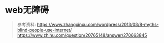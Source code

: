 # web无障碍

> 参考资料:
<https://www.zhangxinxu.com/wordpress/2013/03/8-myths-blind-people-use-internet/>
<https://www.zhihu.com/question/20765148/answer/270663845>